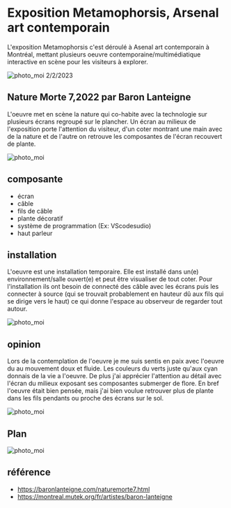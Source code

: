 # Exposition Metamophorsis, Arsenal art contemporain
L'exposition Metamophorsis c'est déroulé à Asenal art contemporain à Montréal, mettant plusieurs oeuvre contemporaine/multimédiatique interactive en scène pour les visiteurs à explorer.

![photo_moi](https://github.com/Honmasu/H23_V13_inspirations_UnDupreMichael/blob/main/BIAN/image/building%20Moyenne.jpeg)
2/2/2023

## Nature Morte 7,2022 par Baron Lanteigne
L'oeuvre met en scène la nature qui co-habite avec la technologie sur plusieurs écrans regroupé sur le plancher. Un écran au milieux  de l'exposition porte l'attention du visiteur, d'un coter montrant une main avec de la nature et de l'autre on retrouve les composantes de l'écran recouvert de plante. 

![photo_moi](https://github.com/Honmasu/H23_V13_inspirations_UnDupreMichael/blob/main/BIAN/image/console_800_600%20Moyenne.jpeg) 

## composante
* écran
* câble
* fils de câble
* plante décoratif
* système de programmation (Ex: VScodesudio)
* haut parleur

## installation
L'oeuvre est une installation temporaire. Elle est installé dans un(e) environnement/salle ouvert(e) et peut être visualiser de tout coter. Pour l'installation ils ont besoin de connecté des câble avec les écrans puis les connecter à source (qui se trouvait probablement en hauteur dû aux fils qui se dirige vers le haut) ce qui donne l'espace au observeur de regarder tout autour.

![photo_moi](https://github.com/Honmasu/H23_V13_inspirations_UnDupreMichael/blob/main/BIAN/image/ecran_principal%20Moyenne.jpeg) 

## opinion
Lors de la contemplation de l'oeuvre je me suis sentis en paix avec l'oeuvre du au mouvement doux et fluide. Les couleurs du verts juste qu'aux cyan donnais de la vie a l'oeuvre. De plus j'ai apprécier l'attention au détail avec l'écran du milieux exposant ses composantes submerger de flore. En bref l'oeuvre était bien pensée, mais j'ai bien voulue retrouver plus de plante dans les fils pendants ou proche des écrans sur le sol.

![photo_moi](https://github.com/Honmasu/H23_V13_inspirations_UnDupreMichael/blob/main/BIAN/image/ecran_plancher%20Moyenne.jpeg) 

## Plan

![photo_moi](https://github.com/Honmasu/H23_V13_inspirations_UnDupreMichael/blob/main/BIAN/image/plan.jpeg)

## référence
* https://baronlanteigne.com/naturemorte7.html
* https://montreal.mutek.org/fr/artistes/baron-lanteigne

